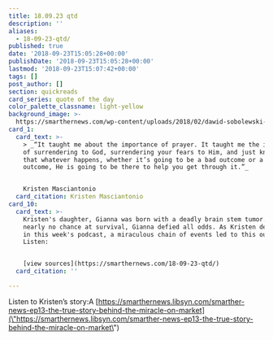 ```yaml
---
title: 18.09.23 qtd
description: ''
aliases:
  - 18-09-23-qtd/
published: true
date: '2018-09-23T15:05:28+00:00'
publishDate: '2018-09-23T15:05:28+00:00'
lastmod: '2018-09-23T15:07:42+00:00'
tags: []
post_author: []
section: quickreads
card_series: quote of the day
color_palette_classname: light-yellow
background_image: >-
  https://smarthernews.com/wp-content/uploads/2018/02/dawid-sobolewski-271380-360x360.jpg
card_1:
  card_text: >-
    > _“It taught me about the importance of prayer. It taught me the importance
    of surrendering to God, surrendering your fears to Him, and just knowing
    that whatever happens, whether it’s going to be a bad outcome or a good
    outcome, He is going to be there to help you get through it.”_


    Kristen Masciantonio
  card_citation: Kristen Masciantonio
card_10:
  card_text: >-
    Kristen's daughter, Gianna was born with a deadly brain stem tumor. Given
    nearly no chance at survival, Gianna defied all odds. As Kristen describes
    in this week's podcast, a miraculous chain of events led to this outcome.
    Listen:


    [view sources](https://smarthernews.com/18-09-23-qtd/)
  card_citation: ''

---
```

Listen to Kristen’s story:A [https://smarthernews.libsyn.com/smarther-news-ep13-the-true-story-behind-the-miracle-on-market](\"https://smarthernews.libsyn.com/smarther-news-ep13-the-true-story-behind-the-miracle-on-market\")